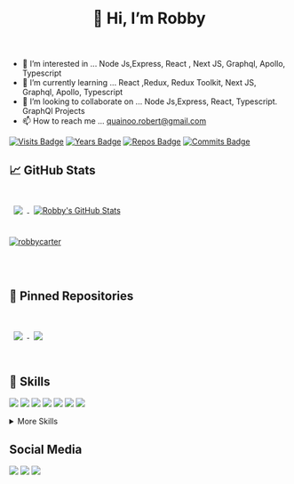 

<h1 align="center" style="text-align: center;margin: 25px 50px"> 👋 Hi, I’m Robby </h1>
<br>
  
- 👀 I’m interested in ... Node Js,Express, React , Next JS, Graphql, Apollo, Typescript
- 🌱 I’m currently learning ... React ,Redux, Redux Toolkit, Next JS, Graphql, Apollo, Typescript
- 💞️ I’m looking to collaborate on ... Node Js,Express, React, Typescript. GraphQl Projects
- 📫 How to reach me ... quainoo.robert@gmail.com

[![Visits Badge](https://badges.pufler.dev/visits/robbycarter/robbycarter)](https://badges.pufler.dev)
[![Years Badge](https://badges.pufler.dev/years/robbycarter)](https://badges.pufler.dev)
[![Repos Badge](https://badges.pufler.dev/repos/robbycarter)](https://badges.pufler.dev)
[![Commits Badge](https://badges.pufler.dev/commits/monthly/robbycarter)](https://badges.pufler.dev)

## &#x1f4c8; GitHub Stats

<br>

<a href="https://github.com/robbycarter">
  <img align="center" style="margin:0.5rem" src="https://github-readme-stats.vercel.app/api/top-langs/?username=robbycarter&hide=html,css&show_icons=true&line_height=27&count_private=true&theme=dark&title_color=ffffff&text_color=c9cacc" />
</a>

<a href="https://github.com/robbycarter">
  <img align="center" style="margin:0.5rem" src="https://github-readme-stats.vercel.app/api?username=robbycarter&show_icons=true&line_height=27&count_private=true&theme=dark&title_color=ffffff&text_color=c9cacc" alt="Robby's GitHub Stats" />
</a>

<br>
<br>
<p align="left"> <a href="https://github.com/ryo-ma/github-profile-trophy"><img src="https://github-profile-trophy.vercel.app/?username=robbycarter&no-bg=true&margin-w=15&theme=onedark" alt="robbycarter" /></a> </p>

<br>
<br>


## 📌 Pinned Repositories

<br>

<a href="https://github.com/robbycarter/aws-s3-uploader">
  <img align="center" style="margin:1rem 0.5rem" src="https://github-readme-stats.vercel.app/api/pin/?username=robbycarter&repo=aws-s3-uploader&title_color=ffffff&text_color=c9cacc&icon_color=4AB197&bg_color=1A2B34" />
</a>

<a href="https://github.com/robbycarter/RPG_Character_Customization">
  <img align="center" style="margin:0.5rem" src="https://github-readme-stats.vercel.app/api/pin/?username=robbycarter&repo=RPG_Character_Customization&title_color=ffffff&text_color=c9cacc&icon_color=4AB197&bg_color=1A2B34" />
</a>

<br>
<br>


## 💼 Skills

![](https://img.shields.io/badge/Code-NodeJs-informational?style=flat&logo=nodedotjs&logoColor=white&color=4AB197)
![](https://img.shields.io/badge/Code-Express-informational?style=flat&logo=express&logoColor=white&color=4AB197)
![](https://img.shields.io/badge/Code-React-informational?style=flat&logo=react&logoColor=white&color=4AB197)
![](https://img.shields.io/badge/Code-Redux-informational?style=flat&logo=Redux&logoColor=white&color=4AB197)
![](https://img.shields.io/badge/Code-JavaScript-informational?style=flat&logo=JavaScript&logoColor=white&color=4AB197)
![](https://img.shields.io/badge/Code-TypeScript-informational?style=flat&logo=TypeScript&logoColor=white&color=4AB197)
![](https://img.shields.io/badge/Tools-MongoDB-informational?style=flat&logo=MongoDB&logoColor=white&color=4AB197)

<details>
<summary>More Skills</summary>
<br>

![](https://img.shields.io/badge/Style-CSS-informational?style=flat&logo=css3&logoColor=white&color=4AB197)
![](https://img.shields.io/badge/Style-Tailwind-informational?style=flat&logo=Tailwind-CSS&logoColor=white&color=4AB197)
  
![](https://img.shields.io/badge/Test-Jest-informational?style=flat&logo=jest&logoColor=white&color=4AB197)
<br>

![](https://img.shields.io/badge/Tools-PM2-informational?style=flat&logo=pm2&logoColor=white&color=4AB197)
![](https://img.shields.io/badge/Tools-NGINX-informational?style=flat&logo=nginx&logoColor=white&color=4AB197)
![](https://img.shields.io/badge/Tools-NPM-informational?style=flat&logo=npm&logoColor=white&color=4AB197)
![](https://img.shields.io/badge/Tools-Postman-informational?style=flat&logo=Postman&logoColor=white&color=4AB197)
![](https://img.shields.io/badge/Tools-AdobeXD-informational?style=flat&logo=Adobe-XD&logoColor=white&color=4AB197)
![](https://img.shields.io/badge/Tools-GitHub-informational?style=flat&logo=GitHub&logoColor=white&color=4AB197)
![](https://img.shields.io/badge/Tools-GitLab-informational?style=flat&logo=GitLab&logoColor=white&color=4AB197)
![](https://img.shields.io/badge/Tools-Bitbucket-informational?style=flat&logo=Bitbucket&logoColor=white&color=4AB197)
![](https://img.shields.io/badge/Tools-Jira-informational?style=flat&logo=Jira-Software&logoColor=white&color=4AB197)
 </details>
 
 
<h2> Social Media </h2>
  <a href="https://www.instagram.com/robby_carter_/" target="_blank"><img src="https://img.shields.io/badge/-Instagram-%23E4405F?style=for-the-badge&logo=instagram&logoColor=white" target="_blank"></a>
  <a href = "mailto:quainoo.robert@gmail.com"><img src="https://img.shields.io/badge/-Gmail-%23333?style=for-the-badge&logo=gmail&logoColor=white" target="_blank"></a>
<!--   <a href="https://www.youtube.com/channel/UCZu1MPrSOiX0iDQOdoORUzg" target="_blank"><img src="https://img.shields.io/badge/YouTube-FF0000?style=for-the-badge&logo=youtube&logoColor=white" target="_blank"></a> -->
  <a href="https://www.linkedin.com/in/robert-quainoo-076704b8/" target="_blank"><img src="https://img.shields.io/badge/-LinkedIn-%230077B5?style=for-the-badge&logo=linkedin&logoColor=white" target="_blank"></a> 
<!--   <a href="https://discord.gg/vB4enSWqdy" target="_blank"><img src="https://img.shields.io/badge/Discord-7289DA?style=for-the-badge&logo=discord&logoColor=white" target="_blank"></a>  -->
<!---
robbycarter/robbycarter is a ✨ special ✨ repository because its `README.md` (this file) appears on your GitHub profile.
You can click the Preview link to take a look at your changes.
--->
